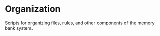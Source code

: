 # Organization

Scripts for organizing files, rules, and other components of the memory bank system.

